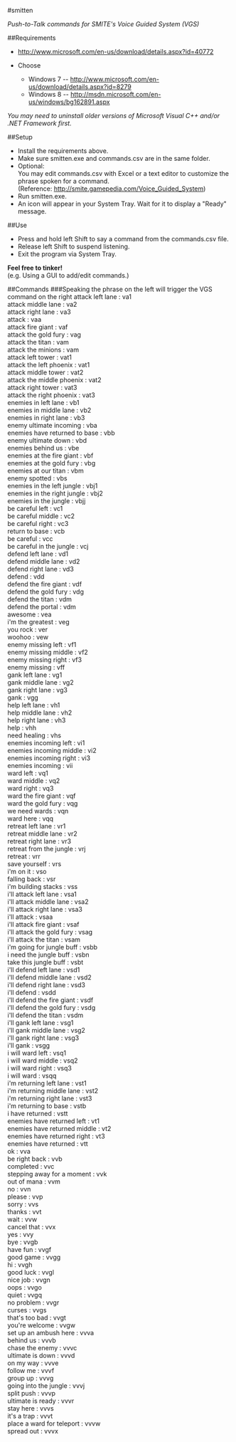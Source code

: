 #smitten

_Push-to-Talk commands for SMITE's Voice Guided System (VGS)_

##Requirements
* http://www.microsoft.com/en-us/download/details.aspx?id=40772

* Choose
	* Windows 7 -- http://www.microsoft.com/en-us/download/details.aspx?id=8279
	* Windows 8 -- http://msdn.microsoft.com/en-us/windows/bg162891.aspx

_You may need to uninstall older versions of Microsoft Visual C++ and/or .NET Framework first._

##Setup
* Install the requirements above.
* Make sure smitten.exe and commands.csv are in the same folder.
* Optional:  
You may edit commands.csv with Excel or a text editor to customize the phrase spoken for a command.  
(Reference: http://smite.gamepedia.com/Voice_Guided_System)
* Run smitten.exe.
* An icon will appear in your System Tray. Wait for it to display a "Ready" message.  

##Use
* Press and hold left Shift to say a command from the commands.csv file.
* Release left Shift to suspend listening.
* Exit the program via System Tray.

**Feel free to tinker!**  
(e.g. Using a GUI to add/edit commands.)

##Commands
###Speaking the phrase on the left will trigger the VGS command on the right
attack left lane : va1  
attack middle lane : va2  
attack right lane : va3  
attack : vaa  
attack fire giant : vaf  
attack the gold fury : vag  
attack the titan : vam  
attack the minions : vam  
attack left tower : vat1  
attack the left phoenix : vat1  
attack middle tower : vat2  
attack the middle phoenix : vat2  
attack right tower : vat3  
attack the right phoenix : vat3  
enemies in left lane : vb1  
enemies in middle lane : vb2  
enemies in right lane : vb3  
enemy ultimate incoming : vba  
enemies have returned to base : vbb  
enemy ultimate down : vbd  
enemies behind us : vbe  
enemies at the fire giant : vbf  
enemies at the gold fury : vbg  
enemies at our titan : vbm  
enemy spotted : vbs  
enemies in the left jungle : vbj1  
enemies in the right jungle : vbj2  
enemies in the jungle : vbjj  
be careful left : vc1  
be careful middle : vc2  
be careful right : vc3  
return to base : vcb  
be careful : vcc  
be careful in the jungle : vcj  
defend left lane : vd1  
defend middle lane : vd2  
defend right lane : vd3  
defend : vdd  
defend the fire giant : vdf  
defend the gold fury : vdg  
defend the titan : vdm  
defend the portal : vdm  
awesome : vea  
i'm the greatest : veg  
you rock : ver  
woohoo : vew  
enemy missing left : vf1  
enemy missing middle : vf2  
enemy missing right : vf3  
enemy missing : vff  
gank left lane : vg1  
gank middle lane : vg2  
gank right lane : vg3  
gank : vgg  
help left lane : vh1  
help middle lane : vh2  
help right lane : vh3  
help : vhh  
need healing : vhs  
enemies incoming left : vi1  
enemies incoming middle : vi2  
enemies incoming right : vi3  
enemies incoming : vii  
ward left : vq1  
ward middle : vq2  
ward right : vq3  
ward the fire giant : vqf  
ward the gold fury : vqg  
we need wards : vqn  
ward here : vqq  
retreat left lane : vr1  
retreat middle lane : vr2  
retreat right lane : vr3  
retreat from the jungle : vrj  
retreat : vrr  
save yourself : vrs  
i'm on it : vso  
falling back : vsr  
i'm building stacks : vss  
i'll attack left lane : vsa1  
i'll attack middle lane : vsa2  
i'll attack right lane : vsa3  
i'll attack : vsaa  
i'll attack fire giant : vsaf  
i'll attack the gold fury : vsag  
i'll attack the titan : vsam  
i'm going for jungle buff : vsbb  
i need the jungle buff : vsbn  
take this jungle buff : vsbt  
i'll defend left lane : vsd1  
i'll defend middle lane : vsd2  
i'll defend right lane : vsd3  
i'll defend : vsdd  
i'll defend the fire giant : vsdf  
i'll defend the gold fury : vsdg  
i'll defend the titan : vsdm  
i'll gank left lane : vsg1  
i'll gank middle lane : vsg2  
i'll gank right lane : vsg3  
i'll gank : vsgg  
i will ward left : vsq1  
i will ward middle : vsq2  
i will ward right : vsq3  
i will ward : vsqq  
i'm returning left lane : vst1  
i'm returning middle lane : vst2  
i'm returning right lane : vst3  
i'm returning to base : vstb  
i have returned : vstt  
enemies have returned left : vt1  
enemies have returned middle : vt2  
enemies have returned right : vt3  
enemies have returned : vtt  
ok : vva  
be right back : vvb  
completed : vvc  
stepping away for a moment : vvk  
out of mana : vvm  
no : vvn  
please : vvp  
sorry : vvs  
thanks : vvt  
wait : vvw  
cancel that : vvx  
yes : vvy  
bye : vvgb  
have fun : vvgf  
good game : vvgg  
hi : vvgh  
good luck : vvgl  
nice job : vvgn  
oops : vvgo  
quiet : vvgq  
no problem : vvgr  
curses : vvgs  
that's too bad : vvgt  
you're welcome : vvgw  
set up an ambush here : vvva  
behind us : vvvb  
chase the enemy : vvvc  
ultimate is down : vvvd  
on my way : vvve  
follow me : vvvf  
group up : vvvg  
going into the jungle : vvvj  
split push : vvvp  
ultimate is ready : vvvr  
stay here : vvvs  
it's a trap : vvvt  
place a ward for teleport : vvvw  
spread out : vvvx  
